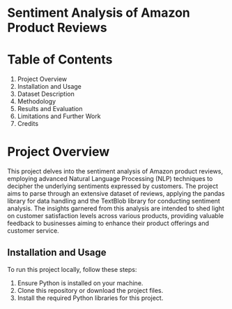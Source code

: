 # Sentiment Analysis of Amazon Product Reviews

# Table of Contents

1. Project Overview
2. Installation and Usage
3. Dataset Description
4. Methodology
5. Results and Evaluation
6. Limitations and Further Work
7. Credits


# Project Overview

This project delves into the sentiment analysis of Amazon product reviews, employing advanced Natural Language Processing (NLP) techniques to decipher the underlying sentiments expressed by customers. The project aims to parse through an extensive dataset of reviews, applying the pandas library for data handling and the TextBlob library for conducting sentiment analysis. The insights garnered from this analysis are intended to shed light on customer satisfaction levels across various products, providing valuable feedback to businesses aiming to enhance their product offerings and customer service.

## Installation and Usage
To run this project locally, follow these steps:

1. Ensure Python is installed on your machine.
2. Clone this repository or download the project files.
3. Install the required Python libraries for this project. 
